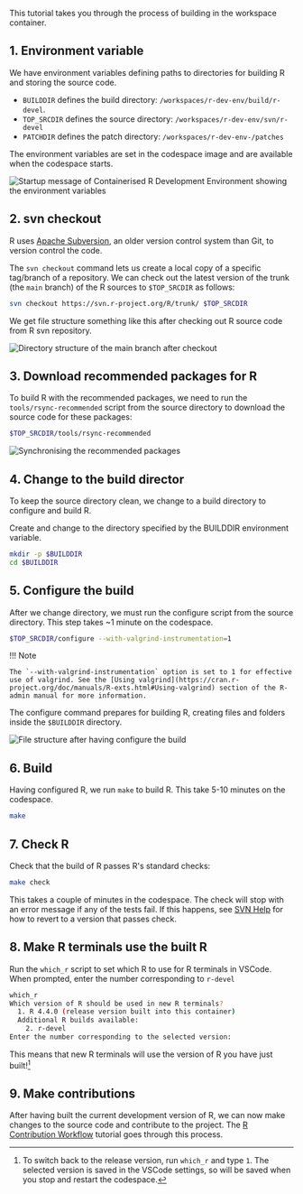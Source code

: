 <!-- markdownlint-disable MD036 -->

This tutorial takes you through the process of building in the workspace container.

## 1. Environment variable

We have environment variables defining paths to directories for building R and
storing the source code.

- `BUILDDIR` defines the build directory: `/workspaces/r-dev-env/build/r-devel`.
- `TOP_SRCDIR` defines the source directory: `/workspaces/r-dev-env/svn/r-devel`
- `PATCHDIR` defines the patch directory: `/workspaces/r-dev-env-/patches`

The environment variables are set in the codespace image and are available
when the codespace starts.

![Startup message of Containerised R Development Environment showing the environment variables](../assets/rdev6.png)

## 2. svn checkout

R uses [Apache Subversion](https://subversion.apache.org/), an older version
control system than Git, to version control the code.

The `svn checkout` command lets us create a local copy of a specific tag/branch
of a repository. We can check out the latest version of the trunk (the `main`
branch) of the R sources to `$TOP_SRCDIR` as follows:

```bash title="Checking out the main branch to $TOP_SRCDIR"
svn checkout https://svn.r-project.org/R/trunk/ $TOP_SRCDIR
```

We get file structure something like this after checking out R source code from
R svn repository.

![Directory structure of the `main` branch after checkout](../assets/rdev8.png)

## 3. Download recommended packages for R

To build R with the recommended packages, we need to run the
`tools/rsync-recommended` script from the source directory to download the
source code for these packages:

```bash title="Synchronising the recommended packages"
$TOP_SRCDIR/tools/rsync-recommended
```

![Synchronising the recommended packages](../assets/rdev9.png)

## 4. Change to the build director

To keep the source directory clean, we change to a build directory to configure
and build R.

Create and change to the directory specified by the BUILDDIR environment variable.

```bash title="Creating the $BUILDDIR and moving to it"
mkdir -p $BUILDDIR
cd $BUILDDIR
```

## 5. Configure the build

After we change directory, we must run the configure script from the source
directory.  This step takes ~1 minute on the codespace.

```bash title="Configuring the build"
$TOP_SRCDIR/configure --with-valgrind-instrumentation=1
```

!!! Note
<!-- markdownlint-disable MD046 -->
    The `--with-valgrind-instrumentation` option is set to 1 for effective use of valgrind. See the [Using valgrind](https://cran.r-project.org/doc/manuals/R-exts.html#Using-valgrind) section of the R-admin manual for more information.
<!-- markdownlint-enable MD046 -->

The configure command prepares for building R, creating files and folders inside
the `$BUILDDIR` directory.

![File structure after having configure the build](../assets/rdev7.png)

## 6. Build

Having configured R, we run `make` to build R. This take 5-10 minutes on the
codespace.

```bash title="Building R using make"
make
```

## 7. Check R

Check that the build of R passes R's standard checks:

```bash title="Running the test suite using make check"
make check
```

This takes a couple of minutes in the codespace. The check will stop with an
error message if any of the tests fail. If this happens, see [SVN
Help](./svn_help.md) for how to revert to a version that passes check.

## 8. Make R terminals use the built R

Run the `which_r` script to set which R to use for R terminals in VSCode. When
prompted, enter the number corresponding to `r-devel`

```bash title="Checking which version of R is being used."
which_r
Which version of R should be used in new R terminals?
  1. R 4.4.0 (release version built into this container)
  Additional R builds available:
    2. r-devel
Enter the number corresponding to the selected version:
```

This means that new R terminals will use the version of R you have just
built![^1]

[^1]: To switch back to the release version, run `which_r` and type `1`. The
selected version is saved in the VSCode settings, so will be saved when you stop
and restart the codespace.

## 9. Make contributions

After having built the current development version of R, we can now make
changes to the source code and contribute to the project. The [R Contribution
Workflow](./contribution_workflow.md) tutorial goes through this process.

